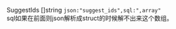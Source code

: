 SuggestIds                 []string `json:"suggest_ids",sql:",array"`  
sql如果在前面则json解析成struct的时候解不出来这个数组。